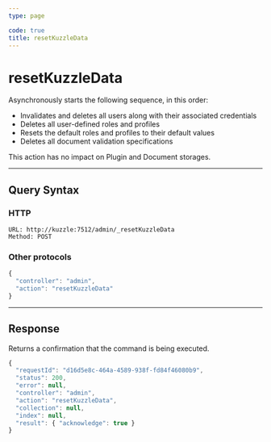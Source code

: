 ```yaml
---
type: page

code: true
title: resetKuzzleData
---
```


# resetKuzzleData

<SinceBadge version="1.4.0" />

Asynchronously starts the following sequence, in this order:

- Invalidates and deletes all users along with their associated credentials
- Deletes all user-defined roles and profiles
- Resets the default roles and profiles to their default values
- Deletes all document validation specifications

This action has no impact on Plugin and Document storages.

---

## Query Syntax

### HTTP

```http
URL: http://kuzzle:7512/admin/_resetKuzzleData
Method: POST
```

### Other protocols

```js
{
  "controller": "admin",
  "action": "resetKuzzleData"
}
```

---

## Response

Returns a confirmation that the command is being executed.

```js
{
  "requestId": "d16d5e8c-464a-4589-938f-fd84f46080b9",
  "status": 200,
  "error": null,
  "controller": "admin",
  "action": "resetKuzzleData",
  "collection": null,
  "index": null,
  "result": { "acknowledge": true }
}
```
